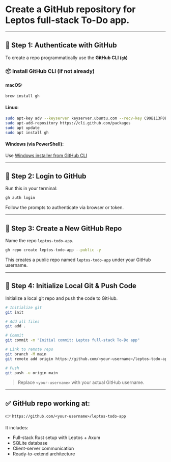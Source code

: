 # Create a GitHub repository for Leptos full-stack To-Do app.

---

## 🔐 Step 1: Authenticate with GitHub

To create a repo programmatically use the **GitHub CLI (`gh`)**

### 📦 Install GitHub CLI (if not already)

#### macOS:
```bash
brew install gh
```

#### Linux:
```bash
sudo apt-key adv --keyserver keyserver.ubuntu.com --recv-key C99B113F0E74F028D6FEA9DF08FB1FA47DD521CC
sudo apt-add-repository https://cli.github.com/packages
sudo apt update
sudo apt install gh
```

#### Windows (via PowerShell):
Use [Windows installer from GitHub CLI](https://github.com/cli/cli/releases/latest)

---

## 🚀 Step 2: Login to GitHub

Run this in your terminal:

```bash
gh auth login
```

Follow the prompts to authenticate via browser or token.

---

## 🧱 Step 3: Create a New GitHub Repo

Name the repo `leptos-todo-app`.

```bash
gh repo create leptos-todo-app --public -y
```

This creates a public repo named `leptos-todo-app` under your GitHub username.

---

## 📁 Step 4: Initialize Local Git & Push Code

Initialize a local git repo and push the code to GitHub.

```bash
# Initialize git
git init

# Add all files
git add .

# Commit
git commit -m "Initial commit: Leptos full-stack To-Do app"

# Link to remote repo
git branch -M main
git remote add origin https://github.com/<your-username>/leptos-todo-app.git

# Push
git push -u origin main
```

> Replace `<your-username>` with your actual GitHub username.

---

## ✅ GitHub repo working at:

👉 `https://github.com/<your-username>/leptos-todo-app`

It includes:
- Full-stack Rust setup with Leptos + Axum
- SQLite database
- Client-server communication
- Ready-to-extend architecture

